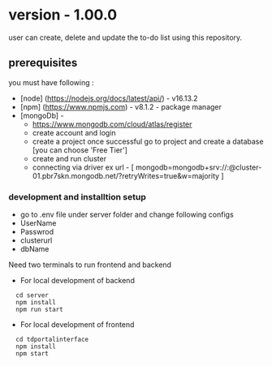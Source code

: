 # version - 1.00.0

user can create, delete and update the to-do list using this repository.

## prerequisites
you must have following : 
* [node] (https://nodejs.org/docs/latest/api/) - v16.13.2
* [npm] (https://www.npmjs.com) - v8.1.2 - package manager
* [mongoDb] - 
  - https://www.mongodb.com/cloud/atlas/register
  - create account and login
  - create a project once successful go to project and create a database [you can choose 'Free Tier']
  - create and run cluster
  - connecting via driver ex url - [ mongodb=mongodb+srv://<username>:<pssword>@cluster-01.pbr7skn.mongodb.net/<dbname>?retryWrites=true&w=majority ]


### development and installtion setup

* go to .env file under server folder and change following configs
  <li>UserName</li>
  <li>Passwrod</li>
  <li>clusterurl</li>
  <li>dbName</li>

Need two terminals to run frontend and backend

- For local development of backend
```
  cd server
  npm install
  npm run start

```

- For local development of frontend
```
  cd tdportalinterface
  npm install
  npm start

```